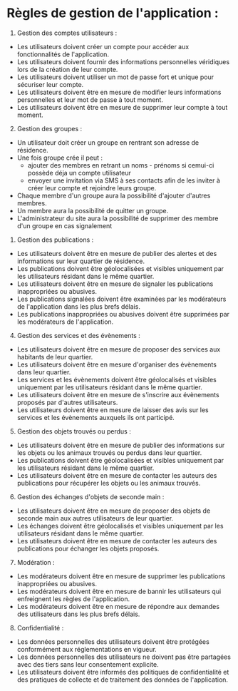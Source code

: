 # Règles de gestion de l'application :

1. Gestion des comptes utilisateurs :

- Les utilisateurs doivent créer un compte pour accéder aux fonctionnalités de l'application.
- Les utilisateurs doivent fournir des informations personnelles véridiques lors de la création de leur compte.
- Les utilisateurs doivent utiliser un mot de passe fort et unique pour sécuriser leur compte.
- Les utilisateurs doivent être en mesure de modifier leurs informations personnelles et leur mot de passe à tout moment.
- Les utilisateurs doivent être en mesure de supprimer leur compte à tout moment.

2. Gestion des groupes :

- Un utilisateur doit créer un groupe en rentrant son adresse de résidence.
- Une fois groupe crée il peut :
  - ajouter des membres en retrant un noms - prénoms si cemui-ci possède déja un compte utilisateur
  - envoyer une invitation via SMS à ses contacts afin de les inviter à créer leur compte et rejoindre leurs groupe.
- Chaque membre d'un groupe aura la possibilité d'ajouter d'autres membres.
- Un membre aura la possibilité de quitter un groupe.
- L'administrateur du site aura la possibilité de supprimer des membre d'un groupe en cas signalement
  

1. Gestion des publications :

- Les utilisateurs doivent être en mesure de publier des alertes et des informations sur leur quartier de résidence.
- Les publications doivent être géolocalisées et visibles uniquement par les utilisateurs résidant dans le même quartier.
- Les utilisateurs doivent être en mesure de signaler les publications inappropriées ou abusives.
- Les publications signalées doivent être examinées par les modérateurs de l'application dans les plus brefs délais.
- Les publications inappropriées ou abusives doivent être supprimées par les modérateurs de l'application.

4. Gestion des services et des évènements :

- Les utilisateurs doivent être en mesure de proposer des services aux habitants de leur quartier.
- Les utilisateurs doivent être en mesure d'organiser des évènements dans leur quartier.
- Les services et les évènements doivent être géolocalisés et visibles uniquement par les utilisateurs résidant dans le même quartier.
- Les utilisateurs doivent être en mesure de s'inscrire aux évènements proposés par d'autres utilisateurs.
- Les utilisateurs doivent être en mesure de laisser des avis sur les services et les évènements auxquels ils ont participé.

5. Gestion des objets trouvés ou perdus :

- Les utilisateurs doivent être en mesure de publier des informations sur les objets ou les animaux trouvés ou perdus dans leur quartier.
- Les publications doivent être géolocalisées et visibles uniquement par les utilisateurs résidant dans le même quartier.
- Les utilisateurs doivent être en mesure de contacter les auteurs des publications pour récupérer les objets ou les animaux trouvés.

6. Gestion des échanges d'objets de seconde main :

- Les utilisateurs doivent être en mesure de proposer des objets de seconde main aux autres utilisateurs de leur quartier.
- Les échanges doivent être géolocalisés et visibles uniquement par les utilisateurs résidant dans le même quartier.
- Les utilisateurs doivent être en mesure de contacter les auteurs des publications pour échanger les objets proposés.

7. Modération :

- Les modérateurs doivent être en mesure de supprimer les publications inappropriées ou abusives.
- Les modérateurs doivent être en mesure de bannir les utilisateurs qui enfreignent les règles de l'application.
- Les modérateurs doivent être en mesure de répondre aux demandes des utilisateurs dans les plus brefs délais.

8. Confidentialité :

- Les données personnelles des utilisateurs doivent être protégées conformément aux réglementations en vigueur.
- Les données personnelles des utilisateurs ne doivent pas être partagées avec des tiers sans leur consentement explicite.
- Les utilisateurs doivent être informés des politiques de confidentialité et des pratiques de collecte et de traitement des données de l'application.

